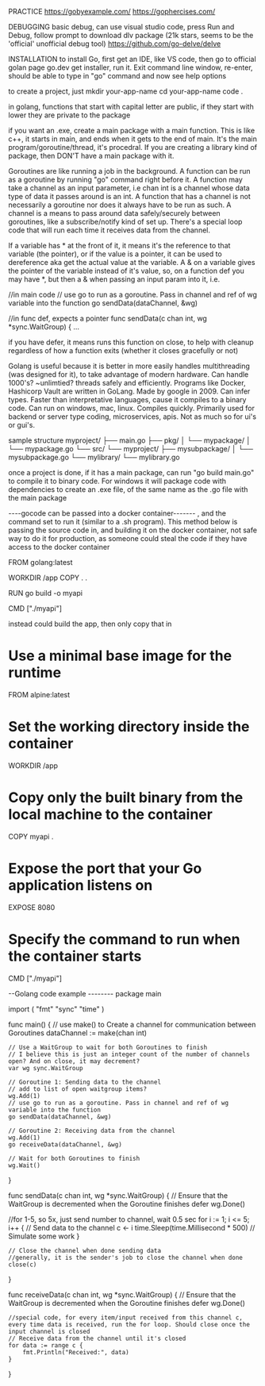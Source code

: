 PRACTICE
https://gobyexample.com/
https://gophercises.com/

DEBUGGING
basic debug, can use visual studio code, press Run and Debug, follow prompt to download dlv package (21k stars, seems to be the 'official' unofficial debug tool)
https://github.com/go-delve/delve

INSTALLATION
to install Go, first get an IDE, like VS code, then go to official golan page go.dev
get installer, run it. Exit command line window, re-enter, should be able to type in "go" command and now see help options

to create a project, just
mkdir your-app-name
cd your-app-name
code .

in golang, functions that start with capital letter are public, if they start with lower they are private to the package

if you want an .exe, create a main package with a main function. This is like c++, it starts in main, and ends when it gets to the end of main. It's the main program/goroutine/thread, it's procedral. If you are creating a library kind of package, then DON'T have a main package with it.

Goroutines are like running a job in the background. A function can be run as a goroutine by running "go" command right before it. A function may take a channel as an input parameter, i.e chan int is a channel whose data type of data it passes around is an int. A function that has a channel is not necessarily a goroutine nor does it always have to be run as such. A channel is a means to pass around data safely/securely between goroutines, like a subscribe/notify kind of set up. There's a special loop code that will run each time it receives data from the channel.

If a variable has \* at the front of it, it means it's the reference to that variable (the pointer), or if the value is a pointer, it can be used to dereference aka get the actual value at the variable. A & on a variable gives the pointer of the variable instead of it's value, so, on a function def you may have \*, but then a & when passing an input param into it, i.e.

//in main code
// use go to run as a goroutine. Pass in channel and ref of wg variable into the function
go sendData(dataChannel, &wg)

//in func def, expects a pointer
func sendData(c chan int, wg \*sync.WaitGroup) {
...

if you have defer, it means runs this function on close, to help with cleanup regardless of how a function exits (whether it closes gracefully or not)

Golang is useful because it is better in more easily handles multithreading (was designed for it), to take advantage of modern hardware. Can handle 1000's? ~unlimtied? threads safely and efficiently. Programs like Docker, Hashicorp Vault are written in GoLang. Made by google in 2009. Can infer types. Faster than interpretative languages, cause it compiles to a binary code. Can run on windows, mac, linux. Compiles quickly. Primarily used for backend or server type coding, microservices, apis. Not as much so for ui's or gui's.

sample structure
myproject/
├── main.go
├── pkg/
│ └── mypackage/
│ └── mypackage.go
└── src/
└── myproject/
├── mysubpackage/
│ └── mysubpackage.go
└── mylibrary/
└── mylibrary.go

once a project is done, if it has a main package, can run "go build main.go" to compile it to binary code. For windows it will package code with dependencies to create an .exe file, of the same name as the .go file with the main package

----gocode can be passed into a docker container-------
, and the command set to run it (similar to a .sh program). This method below is passing the source code in, and building it on the docker container, not safe way to do it for production, as someone could steal the code if they have access to the docker container

FROM golang:latest

WORKDIR /app
COPY . .

RUN go build -o myapi

CMD ["./myapi"]

instead could build the app, then only copy that in

# Use a minimal base image for the runtime

FROM alpine:latest

# Set the working directory inside the container

WORKDIR /app

# Copy only the built binary from the local machine to the container

COPY myapi .

# Expose the port that your Go application listens on

EXPOSE 8080

# Specify the command to run when the container starts

CMD ["./myapi"]

--Golang code example --------
package main

import (
"fmt"
"sync"
"time"
)

func main() {
// use make() to Create a channel for communication between Goroutines
dataChannel := make(chan int)

    // Use a WaitGroup to wait for both Goroutines to finish
    // I believe this is just an integer count of the number of channels open? And on close, it may decrement?
    var wg sync.WaitGroup

    // Goroutine 1: Sending data to the channel
    // add to list of open waitgroup items?
    wg.Add(1)
    // use go to run as a goroutine. Pass in channel and ref of wg variable into the function
    go sendData(dataChannel, &wg)

    // Goroutine 2: Receiving data from the channel
    wg.Add(1)
    go receiveData(dataChannel, &wg)

    // Wait for both Goroutines to finish
    wg.Wait()

}

func sendData(c chan int, wg \*sync.WaitGroup) {
// Ensure that the WaitGroup is decremented when the Goroutine finishes
defer wg.Done()

//for 1-5, so 5x, just send number to channel, wait 0.5 sec
for i := 1; i <= 5; i++ {
// Send data to the channel
c <- i
time.Sleep(time.Millisecond \* 500) // Simulate some work
}

    // Close the channel when done sending data
    //generally, it is the sender's job to close the channel when done
    close(c)

}

func receiveData(c chan int, wg \*sync.WaitGroup) {
// Ensure that the WaitGroup is decremented when the Goroutine finishes
defer wg.Done()

    //special code, for every item/input received from this channel c, every time data is received, run the for loop. Should close once the input channel is closed
    // Receive data from the channel until it's closed
    for data := range c {
    	fmt.Println("Received:", data)
    }

}

